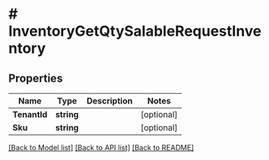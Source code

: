 # # InventoryGetQtySalableRequestInventory


## Properties 


Name | Type | Description | Notes
------------ | ------------- | ------------- | -------------
**TenantId**| **string** |   | [optional]
**Sku**| **string** |   | [optional]


[[Back to Model list]](../../README.md#models) [[Back to API list]](../../README.md#endpoints) [[Back to README]](../../README.md)

